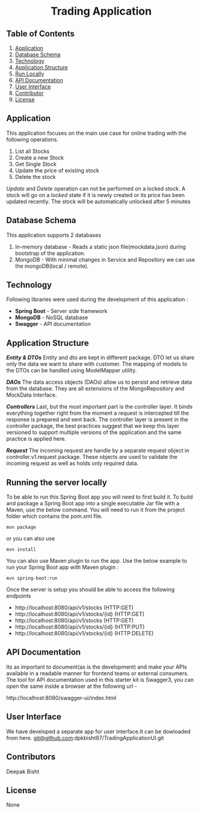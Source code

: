 <h1 align="center">
<br>
  Trading Application
  <br>
</h1>

## Table of Contents ##
1. [Application](#Application)
2. [Database Schema](#Database-Schema)
3. [Technology](#Technology)
4. [Application Structure](#Application-Structure)
5. [Run Locally](#Running-the-server-locally)
6. [API Documentation](#API-Documentation)
7. [User Interface](#User-Interface)
8. [Contributor](#Contributor)
9. [License](#License)

## Application ##
This application focuses on the main use case for online trading with the following operations.
1. List all Stocks
2. Create a new Stock
3. Get Single Stock
4. Update the price of existing stock
5. Delete the stock

_Update_ and _Delete_ operation can not be performed on a locked stock.
A stock will go on a _locked_ state if it is newly created or its price has been updated recently.
The stock will be automatically unlocked after 5 minutes

## Database Schema ##
This application supports 2 databases
1. In-memory database - Reads a static json file(mockdata.json) during bootstrap of the application.
2. MongoDB - With minimal changes in Service and Repository we can use the mongoDB(local / remote).


## Technology ##
Following libraries were used during the development of this application :

- **Spring Boot** - Server side framework
- **MongoDB** - NoSQL database
- **Swagger** - API documentation

## Application Structure ##

**_Entity & DTOs_**
Entity and dto are kept in different package. DTO let us share only the data we want to share with customer.
The mapping of models to the DTOs can be handled using ModelMapper utility.

**_DAOs_**
The data access objects (DAOs) allow us to persist and retrieve data from the database.
They are all extensions of the MongoRepository and MockData Interface.

**_Controllers_**
Last, but the most important part is the controller layer. It binds everything together right from the moment a request is intercepted till the response is prepared and sent back. The controller layer is present in the controller package, the best practices suggest that we keep this layer versioned to support multiple versions of the application and the same practice is applied here. 

**_Request_**
The incoming request are handle by a separate request object in controller.v1.request package. These objects are used to validate the incoming request as well as holds only required data.

## Running the server locally ##
To be able to run this Spring Boot app you will need to first build it. To build and package a Spring Boot app into a single executable Jar file with a Maven, use the below command. You will need to run it from the project folder which contains the pom.xml file.

```
mvn package
```
or you can also use

```
mvn install
```

You can also use Maven plugin to run the app. Use the below example to run your Spring Boot app with Maven plugin :

```
mvn spring-boot:run
```
Once the server is setup you should be able to access the following endpoints
- http://localhost:8080/api/v1/stocks (HTTP:GET)
- http://localhost:8080/api/v1/stocks/{id} (HTTP:GET)
- http://localhost:8080/api/v1/stocks (HTTP:GET)
- http://localhost:8080/api/v1/stocks/{id} (HTTP:PUT)
- http://localhost:8080/api/v1/stocks/{id} (HTTP:DELETE)

## API Documentation ##
Its as important to document(as is the development) and make your APIs available in a readable manner for frontend teams or external consumers. The tool for API documentation used in this starter kit is Swagger3, you can open the same inside a browser at the following url -

http://localhost:8080/swagger-ui/index.html

## User Interface ##
We have developed a separate app for user interface.It can be dowloaded from here.
git@github.com:dpkbisht87/TradingApplicationUI.git

## Contributors ##
Deepak Bisht 

## License ##
None